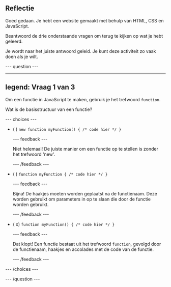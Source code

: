 ## Reflectie

Goed gedaan. Je hebt een website gemaakt met behulp van HTML, CSS en JavaScript.

Beantwoord de drie onderstaande vragen om terug te kijken op wat je hebt geleerd.

Je wordt naar het juiste antwoord geleid. Je kunt deze activiteit zo vaak doen als je wilt.

--- question ---

---
legend: Vraag 1 van 3
---

Om een functie in JavaScript te maken, gebruik je het trefwoord `function`.

Wat is de basisstructuur van een functie?

--- choices ---

- ( ) `new function myFunction() { /* code hier */ }`

  --- feedback ---

  Niet helemaal! De juiste manier om een functie op te stellen is zonder het trefwoord 'new'.

  --- /feedback ---

- ( ) `function myFunction { /* code hier */ }`

  --- feedback ---

  Bijna! De haakjes moeten worden geplaatst na de functienaam. Deze worden gebruikt om parameters in op te slaan die door de functie worden gebruikt.

  --- /feedback ---

- ( x) `function myFunction() { /* code hier */ }`

  --- feedback ---

  Dat klopt! Een functie bestaat uit het trefwoord `function`, gevolgd door de functienaam, haakjes en accolades met de code van de functie.

  --- /feedback ---

--- /choices ---

--- /question ---
